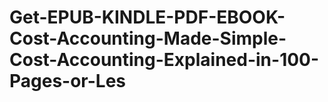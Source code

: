 # Get-EPUB-KINDLE-PDF-EBOOK-Cost-Accounting-Made-Simple-Cost-Accounting-Explained-in-100-Pages-or-Les